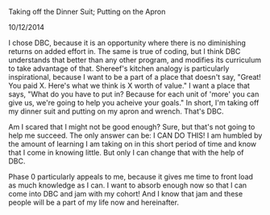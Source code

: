 Taking off the Dinner Suit; Putting on the Apron

10/12/2014

I chose DBC, because it is an opportunity where there is no diminishing returns on added effort in. The same is true of coding, but I think DBC understands that better than any other program, and modifies its curriculum to take advantage of that. Shereef's kitchen analogy is particularly inspirational, because I want to be a part of a place that doesn't say, "Great! You paid X. Here's what we think is X worth of value." I want a place that says, "What do you have to put in? Because for each unit of 'more' you can give us, we're going to help you acheive your goals." In short, I'm taking off my dinner suit and putting on my apron and wrench. That's DBC.

Am I scared that I might not be good enough? Sure, but that's not going to help me succeed. The only answer can be: I CAN DO THIS! I am humbled by the amount of learning I am taking on in this short period of time and know that I come in knowing little. But only I can change that with the help of DBC.

Phase 0 particularly appeals to me, because it gives me time to front load as much knowledge as I can. I want to absorb enough now so that I can come into DBC and jam with my cohort! And I know that jam and these people will be a part of my life now and hereinafter.
